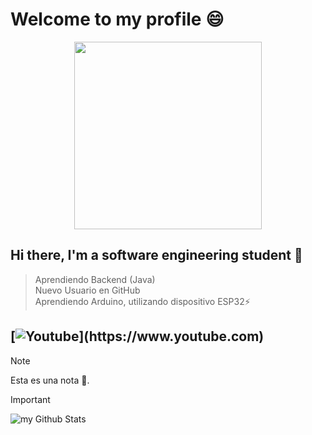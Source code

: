 # Welcome to my profile 😄
<p align="center">
<img src="https://i.giphy.com/WtTnAfZn6aVJfBzlN3.webp" width="300">
</p>

## Hi there, I'm a software engineering student 🔭
> Aprendiendo Backend (Java)  
> Nuevo Usuario en GitHub  
> Aprendiendo Arduino, utilizando dispositivo ESP32⚡️

## [![Youtube](https://img.shields.io/badge/YouTube-red?style=for-the-badge&logo=youtube&logoColor=white")](https://www.youtube.com)

> [!NOTE]  
> Esta es una nota 💬.

> [!IMPORTANT]  
<img src="https://github-readme-stats.vercel.app/api?username=Edrx2025&include_all_commits=true&count_private=true&show_icons=true&line_height=20&title_color=2B5BBD&icon_color=1124BB&text_color=A1A1A1&bg_color=0,000000,130F40" alt="my Github Stats"/>

<!--
**Edrx2025/Edrx2025** is a ✨ _special_ ✨ repository because its `README.md` (this file) appears on your GitHub profile.

Here are some ideas to get you started:

- 🔭 I’m currently working on ...
- 🌱 I’m currently learning ...
- 👯 I’m looking to collaborate on ...
- 🤔 I’m looking for help with ...
- 💬 Ask me about ...
- 📫 How to reach me: ...
- 😄 Pronouns: ...
- ⚡ Fun fact: ...
-->
